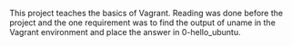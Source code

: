 This project teaches the basics of Vagrant. Reading was done before the project and the one requirement was to find the output of uname in the Vagrant environment and place the answer in 0-hello_ubuntu.